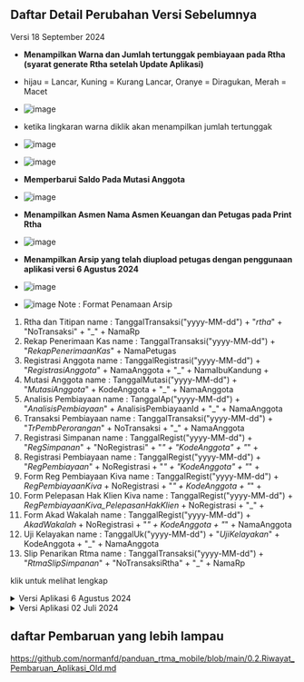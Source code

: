 ## Daftar Detail Perubahan Versi Sebelumnya
Versi 18 September 2024
- **Menampilkan Warna dan Jumlah tertunggak pembiayaan pada Rtha (syarat generate Rtha setelah Update Aplikasi)**
- hijau = Lancar, Kuning = Kurang Lancar, Oranye = Diragukan, Merah = Macet
- ![image](https://github.com/user-attachments/assets/4140d41b-6639-4124-a479-8dda155ce2f7)
- ketika lingkaran warna diklik akan menampilkan jumlah tertunggak
- ![image](https://github.com/user-attachments/assets/8cdfa0ea-6389-4cbd-ab9b-530456f45acc)
- ![image](https://github.com/user-attachments/assets/faa98c4f-84f0-41ae-a7f4-61444d683682)

- **Memperbarui Saldo Pada Mutasi Anggota**
- ![image](https://github.com/user-attachments/assets/66ba7081-f11d-424f-b7d4-e663a1d7a272)

- **Menampilkan Asmen Nama Asmen Keuangan dan Petugas pada Print Rtha**
- ![image](https://github.com/user-attachments/assets/6437a489-418f-4d5b-970e-34d89c8cec22)

- **Menampilkan Arsip yang telah diupload petugas dengan penggunaan aplikasi versi 6 Agustus 2024**
- ![image](https://github.com/user-attachments/assets/6e66ca95-1918-479d-9e03-787bda732976)
- ![image](https://github.com/user-attachments/assets/c0bb40d4-ec48-4647-bdc8-1ca72e4fd2e6)
Note : Format Penamaan Arsip
1. Rtha dan Titipan
name : TanggalTransaksi("yyyy-MM-dd") + "_rtha_" + "NoTransaksi" + "_" + NamaRp 
2. Rekap Penerimaan Kas
name : TanggalTransaksi("yyyy-MM-dd") + "_RekapPenerimaanKas_" + NamaPetugas
3. Registrasi Anggota
name : TanggalRegistrasi("yyyy-MM-dd") + "_RegistrasiAnggota_" + NamaAnggota + "_" + NamaIbuKandung + 
4. Mutasi Anggota
name : TanggalMutasi("yyyy-MM-dd") + "_MutasiAnggota_" + KodeAnggota + "_" + NamaAnggota
5. Analisis Pembiayaan
name : TanggalAp("yyyy-MM-dd") + "_AnalisisPembiayaan_" + AnalisisPembiayaanId + "_" + NamaAnggota
6. Transaksi Pembiayaan
name : TanggalTransaksi("yyyy-MM-dd") + "_TrPembPerorangan_" + NoTransaksi + "_" + NamaAnggota
7. Registrasi Simpanan
name : TanggalRegist("yyyy-MM-dd") + "_RegSimpanan_" + "NoRegistrasi" + "_" + "KodeAnggota" + "_" + 
8. Registrasi Pembiayaan
name : TanggalRegist("yyyy-MM-dd") + "_RegPembiayaan_" + NoRegistrasi + "_" + "KodeAnggota" + "_" + 
9. Form Reg Pembiayaan Kiva
name : TanggalRegist("yyyy-MM-dd") + _RegPembiayaanKiva_ + NoRegistrasi + "_" + KodeAnggota + "_" + 
10. Form Pelepasan Hak Klien Kiva
name : TanggalRegist("yyyy-MM-dd") + _RegPembiayaanKiva_PelepasanHakKlien_ + NoRegistrasi + "_" + 
11. Form Akad Wakalah
name : TanggalRegist("yyyy-MM-dd") + _AkadWakalah_ + NoRegistrasi + "_" + KodeAnggota + "_" + NamaAnggota
12. Uji Kelayakan
name : TanggalUk("yyyy-MM-dd") + "_UjiKelayakan_" + KodeAnggota + "_" + NamaAnggota
13. Slip Penarikan Rtma
name : TanggalTransaksi("yyyy-MM-dd") + "_RtmaSlipSimpanan_" + "NoTransaksiRtha" + "_" + NamaRp 


klik untuk melihat lengkap
<details>
  <summary>Versi Aplikasi 6 Agustus 2024</summary>
  - Slip Simpanan
  - Slip Simpanan : Input no telp pada saat terjdai penarikan simpanan dirtha (akan otomatis terisi jika pada data anggota no hp telah diupdate)
  - ![image](https://github.com/user-attachments/assets/7d157ac7-361e-4072-8687-26d4e3962fd7)
  - ![image](https://github.com/user-attachments/assets/42c817f0-9f45-4a29-bdf9-2136462b4307)
  - ![image](https://github.com/user-attachments/assets/b8f6516b-d988-417b-bfc8-823170e35a62)

  - Menampilkan no telp pada arsip Slip penarikan Rtha
  - ![image](https://github.com/user-attachments/assets/7f921383-f399-4942-b789-957bf396a772)

  - Menampilkan no telp pada saat print Slip penarikan Rtha
  - ![image](https://github.com/user-attachments/assets/842a65cc-b1e1-4d4e-a502-4c13bfbd63bd)

- Arsip Formulir dan Transaksi Rtma Mobile, meliputi
  - 1.Transaksi Rtma dan Titipan
  - 2.Slip Penarikan
  - 3.Rekap Penerimaan Kas
  - 4.Transaksi Pembiayaan Perorangan
  - 5.Formulir Registrasi Anggota
  - 6.Formulir Mutasi Anggota
  - 7.Formulir Uji Kelayakan
  - 8.Formulir Registrasi Pembiayaan
  - 9.Formulir Registrasi Pembiayaan Akad Wakalah
  - 10.Formulir Registrasi Pembiayaan Kiva
  - 11.Formulir Registrasi Pembiayaan Kiva Pelepasan Hak Klien
  - 12.Formulir Analisis Pembiayaan
  - 13.Formulir Registrasi Simpanan
  - ![image](https://github.com/user-attachments/assets/505d9d4a-d011-4acc-a960-badc4c96562d)

- Sinkronisasi data Registrasi Pembiayaan dapat dilakukan berdasarkan desa atau rembug atau anggota dalam jangka waktu tertentu dan berdasarkan tanggal pencairan atau tanggal registrasi
  contoh penggunaan sebagai berikut
  
  By Desa
  ![by desa dan tanggal pencairan](https://github.com/user-attachments/assets/034b2acc-8961-4842-82a6-193ce8565f47)

  By Rembug
  ![by rembug dan tgl regist tertentu](https://github.com/user-attachments/assets/9df168f9-a129-46cd-bd37-2dded4465546)

  By Anggota
  ![by anggota](https://github.com/user-attachments/assets/a4449e5d-d345-4ce8-b80c-a0e2533033c5)

  Hanya By tanggal Regist/ tanggal pencairan
  ![by tanggal regist](https://github.com/user-attachments/assets/aae6ad22-d02d-4b3a-8be3-1ccb6af70733)
  ![pencairan](https://github.com/user-attachments/assets/7c26b78e-041e-415d-8d54-93d49956dc66)

- defaut tanggal angsuran yang terpilih ketika memilih tipe pembiayaan investasi H+1 Minggu dari tanggal pencairan
- perbaikan Reg Simpanan Sijaka, ada kasus ketika sebelumnya yang dipilih berencana dan input nilai setoran awal dan rutin, saat input sijaka masih ikut setoran awal dan rutinnya
####

</details>

<details>
  <summary>Versi Aplikasi 02 Juli 2024</summary>
  
  ### Detail perubahan aplikasi
  ###### 1. Registrasi Pembiayaan Jangka Waktu bulan dapat digunakan
  ###### 2. Penambahan Watermark pada foto saat pengambilan Foto melalui aplikasi Rtma Mobile (Registrasi Anggota, Slip Penarikan Simpanan, Mutasi Anggota, Registrasi Pembiayaan, Uji Kelayakan, Analisis pembiayaan). sample watermark :
   ![image](https://github.com/normanfd/panduan_rtma_mobile/assets/37357830/804f4072-155a-445c-8db6-1cf04c7f8622)
  ###### 3. Pencegahan akses fitur rtma mobile jika ada prasyarat izin aplikasi yang belum diberi akses
  ![image](https://github.com/normanfd/panduan_rtma_mobile/assets/37357830/6c5f0c3e-baec-4f7e-96b9-23c75e9f7ae9)
  ###### [Panduan pemberian izin menu Rtma](https://github.com/normanfd/panduan_rtma_mobile/assets/37357830/7b388c52-087b-4a67-939d-6bf5f6057ec7)
  ###### [Panduan pemberian izin menu Reg Anggota](https://github.com/normanfd/panduan_rtma_mobile/blob/main/perizinan_aplikasi/izin_pada_fitur_registrasi_anggota.md)
  ###### [Panduan pemberian izin menu Uk dan Ap](https://github.com/normanfd/panduan_rtma_mobile/blob/main/perizinan_aplikasi/izin_pada_fitur_registrasi_anggota.md)
  ###### 4. Pencegahan save slip penarikan simpanan jika belum ttd dan pengambilan bukti Foto
  ![image](https://github.com/normanfd/panduan_rtma_mobile/assets/37357830/2836c922-35db-400d-aea8-4ae451afab4e)
  ###### 5. otomatis upload arsip slip penarikan ketika upload Rtha
  ![image](https://github.com/normanfd/panduan_rtma_mobile/assets/37357830/deb31314-4de9-491a-bc34-1ed9729bafee)
  ###### 6. saat menyimpan ttd Ketua Rembug, maka akan tertampil perolehan infaq per hari rembug dan perolehan infaq keseluruhan dari kegiatan rembug pusat
  ![image](https://github.com/normanfd/panduan_rtma_mobile/assets/37357830/4565a790-d9ba-4e46-afd9-60c71cc1e03a)
  ###### 7. Perbaikan foto yang diambil menjadi orientasi landscape pada tab A9+
  
  
</details>

## daftar Pembaruan yang lebih lampau
https://github.com/normanfd/panduan_rtma_mobile/blob/main/0.2.Riwayat_Pembaruan_Aplikasi_Old.md
